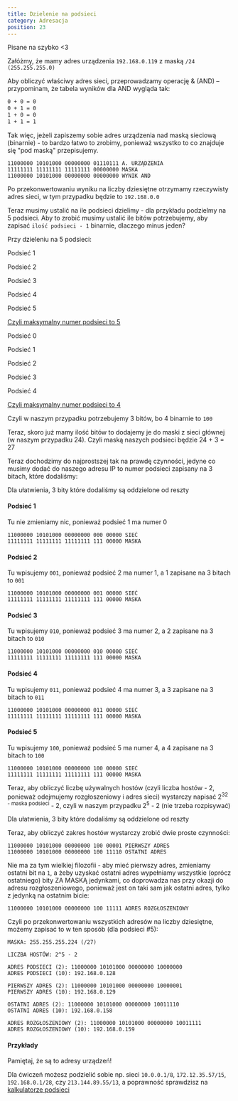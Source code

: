 ```yaml
---
title: Dzielenie na podsieci
category: Adresacja
position: 23
---
```


<alert type="warning">
Pisane na szybko <3
</alert>

Załóżmy, że mamy adres urządzenia `192.168.0.119` z maską `/24 (255.255.255.0)`

Aby obliczyć właściwy adres sieci, przeprowadzamy operację & (AND) &ndash; przypominam, że tabela wyników dla AND wygląda
tak:
```md
0 + 0 = 0
0 + 1 = 0
1 + 0 = 0
1 + 1 = 1
```

Tak więc, jeżeli zapiszemy sobie adres urządzenia nad maską sieciową (binarnie) - to bardzo łatwo to zrobimy, ponieważ
wszystko to co znajduje się "pod maską" przepisujemy.
```
11000000 10101000 00000000 01110111 A. URZĄDZENIA
11111111 11111111 11111111 00000000 MASKA
11000000 10101000 00000000 00000000 WYNIK AND
```
Po przekonwertowaniu wyniku na liczby dziesiętne otrzymamy rzeczywisty adres sieci, w tym przypadku będzie to
`192.168.0.0`

Teraz musimy ustalić na ile podsieci dzielimy - dla przykładu podzielmy na 5 podsieci. Aby to zrobić musimy ustalić ile
bitów potrzebujemy, aby zapisać `ilość podsieci - 1` binarnie, dlaczego minus jeden?

Przy dzieleniu na 5 podsieci:

<alert type="danger">

Podsieć 1

Podsieć 2

Podsieć 3

Podsieć 4

Podsieć 5

<u>Czyli maksymalny numer podsieci to 5</u>

</alert>

<alert type="success">

Podsieć 0

Podsieć 1

Podsieć 2

Podsieć 3

Podsieć 4

<u>Czyli maksymalny numer podsieci to 4</u>

</alert>

Czyli w naszym przypadku potrzebujemy 3 bitów, bo 4 binarnie to `100`

Teraz, skoro już mamy ilość bitów to dodajemy je do maski z sieci głównej (w naszym przypadku 24). Czyli maską naszych
podsieci będzie 24 + 3 = 27

Teraz dochodzimy do najprostszej tak na prawdę czynności, jedyne co musimy dodać do naszego adresu IP to numer podsieci
zapisany na 3 bitach, które dodaliśmy:

<alert type="info">
Dla ułatwienia, 3 bity które dodaliśmy są oddzielone od reszty
</alert>

#### Podsieć 1
Tu nie zmieniamy nic, ponieważ podsieć 1 ma numer 0
```
11000000 10101000 00000000 000 00000 SIEĆ
11111111 11111111 11111111 111 00000 MASKA
```

#### Podsieć 2
Tu wpisujemy `001`, ponieważ podsieć 2 ma numer 1, a 1 zapisane na 3 bitach to `001`
```
11000000 10101000 00000000 001 00000 SIEĆ
11111111 11111111 11111111 111 00000 MASKA
```

#### Podsieć 3
Tu wpisujemy `010`, ponieważ podsieć 3 ma numer 2, a 2 zapisane na 3 bitach to `010`
```
11000000 10101000 00000000 010 00000 SIEĆ
11111111 11111111 11111111 111 00000 MASKA
```

#### Podsieć 4
Tu wpisujemy `011`, ponieważ podsieć 4 ma numer 3, a 3 zapisane na 3 bitach to `011`
```
11000000 10101000 00000000 011 00000 SIEĆ
11111111 11111111 11111111 111 00000 MASKA
```

#### Podsieć 5
Tu wpisujemy `100`, ponieważ podsieć 5 ma numer 4, a 4 zapisane na 3 bitach to `100`
```
11000000 10101000 00000000 100 00000 SIEĆ
11111111 11111111 11111111 111 00000 MASKA
```

Teraz, aby obliczyć liczbę używalnych hostów (czyli liczba hostów - 2, ponieważ odejmujemy rozgłoszeniowy i adres sieci)
wystarczy napisać 2<sup>32 - maska podsieci</sup> - 2, czyli w naszym przypadku 2<sup>5</sup> - 2 (nie trzeba rozpisywać)

<alert type="info">
Dla ułatwienia, 3 bity które dodaliśmy są oddzielone od reszty
</alert>

Teraz, aby obliczyć zakres hostów wystarczy zrobić dwie proste czynności:

```
11000000 10101000 00000000 100 00001 PIERWSZY ADRES
11000000 10101000 00000000 100 11110 OSTATNI ADRES
```

Nie ma za tym wielkiej filozofii - aby mieć pierwszy adres, zmieniamy ostatni bit na `1`, a żeby uzyskać ostatni adres
wypełniamy wszystkie (oprócz ostatniego) bity ZA MASKĄ jedynkami, co doprowadza nas przy okazji do adresu rozgłoszeniowego,
ponieważ jest on taki sam jak ostatni adres, tylko z jedynką na ostatnim bicie:

```
11000000 10101000 00000000 100 11111 ADRES ROZGŁOSZENIOWY
```

Czyli po przekonwertowaniu wszystkich adresów na liczby dziesiętne, możemy zapisać to w ten sposób (dla podsieci #5):
```
MASKA: 255.255.255.224 (/27)

LICZBA HOSTÓW: 2^5 - 2

ADRES PODSIECI (2): 11000000 10101000 00000000 10000000
ADRES PODSIECI (10): 192.168.0.128

PIERWSZY ADRES (2): 11000000 10101000 00000000 10000001
PIERWSZY ADRES (10): 192.168.0.129

OSTATNI ADRES (2): 11000000 10101000 00000000 10011110
OSTATNI ADRES (10): 192.168.0.158

ADRES ROZGŁOSZENIOWY (2): 11000000 10101000 00000000 10011111
ADRES ROZGŁOSZENIOWY (10): 192.168.0.159
```

#### Przykłady

<alert type="warning">
Pamiętaj, że są to adresy urządzeń!
</alert>

Dla ćwiczeń możesz podzielić sobie np. sieci `10.0.0.1/8`, `172.12.35.57/15`, `192.168.0.1/28`, czy `213.144.89.55/13`,
a poprawność sprawdzisz na [kalkulatorze podsieci](https://kalkulator.citymeet.xyz)

